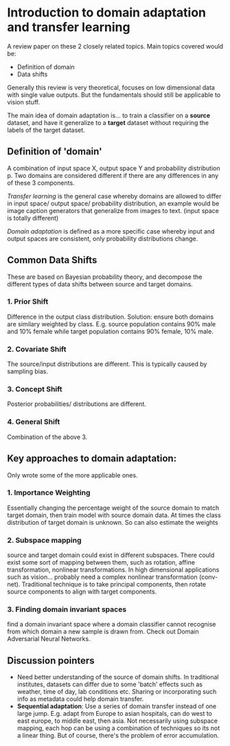 # Introduction to domain adaptation and transfer learning
A review paper on these 2 closely related topics. Main topics covered would be:
- Definition of domain
- Data shifts

Generally this review is very theoretical, focuses on low dimensional data with single value outputs. But the fundamentals should still be applicable to vision stuff.

The main idea of domain adaptation is... to train a classifier on a **source** dataset, and have it generalize to a **target** dataset without requiring the labels of the target dataset.

## Definition of 'domain'
A combination of input space X, output space Y and probability distribution p. Two domains are considered different if there are any differences in any of these 3 components.

*Transfer learning* is the general case whereby domains are allowed to differ in input space/ output space/ probability distribution, an example would be image caption generators that generalize from images to text. (input space is totally different)

*Domain adaptation* is defined as a more specific case whereby input and output spaces are consistent, only probability distributions change. 

## Common Data Shifts
These are based on Bayesian probability theory, and decompose the different types of data shifts between source and target domains.
### 1. Prior Shift
Difference in the output class distribution. Solution: ensure both domains are similary weighted by class. E.g. source population contains 90% male and 10% female while target population contains 90% female, 10% male.

### 2. Covariate Shift
The source/input distributions are different. This is typically caused by sampling bias.

### 3. Concept Shift
Posterior probabilities/ distributions are different.

### 4. General Shift 
Combination of the above 3.

## Key approaches to domain adaptation:
Only wrote some of the more applicable ones.
### 1. Importance Weighting
Essentially changing the percentage weight of the source domain to match target domain, then train model with source domain data.
At times the class distribution of target domain is unknown. So can also estimate the weights

### 2. Subspace mapping
source and target domain could exist in different subspaces. There could exist some sort of mapping between them, such as rotation, affine transformation, nonlinear transformations. In high dimensional applications such as vision... probably need a complex nonlinear transformation (conv-net). Traditional technique is to take principal components, then rotate source components to align with target components.

### 3. Finding domain invariant spaces
find a domain invariant space where a domain classifier cannot recognise from which domain a new sample is drawn from. Check out Domain Adversarial Neural Networks.

## Discussion pointers
- Need better understanding of the source of domain shifts. In traditional institutes, datasets can differ due to some 'batch' effects such as weather, time of day, lab conditions etc. Sharing or incorporating such info as metadata could help domain transfer.
- **Sequential adaptation**: Use a series of domain transfer instead of one large jump. E.g. adapt from Europe to asian hospitals, can do west to east europe, to middle east, then asia. Not necessarily using subspace mapping, each hop can be using a combination of techniques so its not a linear thing. But of course, there's the problem of error accumulation.



